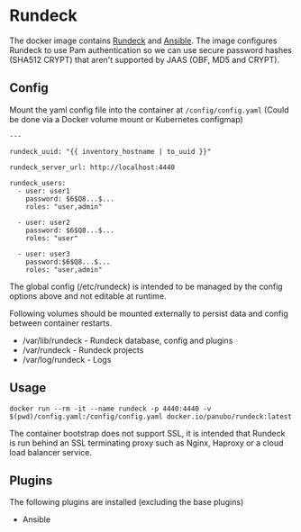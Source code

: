# Rundeck

The docker image contains [Rundeck](http://rundeck.org/) and [Ansible](https://www.ansible.com/). The image configures Rundeck to use Pam authentication so we can use secure password hashes (SHA512 CRYPT) that aren't supported by JAAS (OBF, MD5 and CRYPT).

## Config

Mount the yaml config file into the container at `/config/config.yaml` (Could be done via a Docker volume mount or Kubernetes configmap)

```
---

rundeck_uuid: "{{ inventory_hostname | to_uuid }}"

rundeck_server_url: http://localhost:4440

rundeck_users:
  - user: user1
    password: $6$Q8...$...
    roles: "user,admin"

  - user: user2
    password: $6$Q8...$...
    roles: "user"

  - user: user3
    password:$6$Q8...$...
    roles: "user,admin"
```

The global config (/etc/rundeck) is intended to be managed by the config options above and not editable at runtime.

Following volumes should be mounted externally to persist data and config between container restarts.

* /var/lib/rundeck - Rundeck database, config and plugins
* /var/rundeck - Rundeck projects
* /var/log/rundeck - Logs

## Usage

```
docker run --rm -it --name rundeck -p 4440:4440 -v $(pwd)/config.yaml:/config/config.yaml docker.io/panubo/rundeck:latest
```

The container bootstrap does not support SSL, it is intended that Rundeck is run behind an SSL terminating proxy such as Nginx, Haproxy or a cloud load balancer service.

## Plugins

The following plugins are installed (excluding the base plugins)

* Ansible
